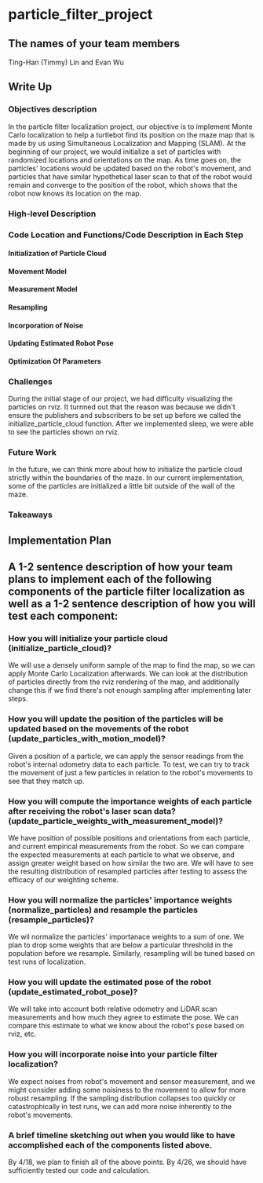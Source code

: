 # particle_filter_project

## The names of your team members
Ting-Han (Timmy) Lin and Evan Wu

## Write Up

### Objectives description
In the particle filter localization project, our objective is to implement Monte Carlo localization to help a turtlebot find its position on the maze map that is made by us using Simultaneous Localization and Mapping (SLAM). At the beginning of our project, we would initialize a set of particles with randomized locations and orientations on the map. As time goes on, the particles' locations would be updated based on the robot's movement, and particles that have similar hypothetical laser scan to that of the robot would remain and converge to the position of the robot, which shows that the robot now knows its location on the map.

### High-level Description
### Code Location and Functions/Code Description in Each Step
#### Initialization of Particle Cloud
#### Movement Model
#### Measurement Model
#### Resampling
#### Incorporation of Noise
#### Updating Estimated Robot Pose
#### Optimization Of Parameters

### Challenges
During the initial stage of our project, we had difficulty visualizing the particles on rviz. It turnned out that the reason was because we didn't ensure the publishers and subscribers to be set up before we called the initialize_particle_cloud function. After we implemented sleep, we were able to see the particles shown on rviz.

### Future Work 
In the future, we can think more about how to initialize the particle cloud strictly within the boundaries of the maze. In our current implementation, some of the particles are initialized a little bit outside of the wall of the maze.


### Takeaways

## Implementation Plan
## A 1-2 sentence description of how your team plans to implement each of the following components of the particle filter localization as well as a 1-2 sentence description of how you will test each component:
 
### How you will initialize your particle cloud (initialize_particle_cloud)?
We will use a densely uniform sample of the map to find the map, so we can apply Monte Carlo Localization afterwards. We can look at the distribution of particles directly from the rviz rendering of the map, and additionally change this if we find there's not enough sampling after implementing later steps. 

### How you will update the position of the particles will be updated based on the movements of the robot (update_particles_with_motion_model)?
Given a position of a particle, we can apply the sensor readings from the robot's internal odometry data to each particle. To test, we can try to track the movement of just a few particles in relation to the robot's movements to see that they match up. 

### How you will compute the importance weights of each particle after receiving the robot's laser scan data?(update_particle_weights_with_measurement_model)?
We have position of possible positions and orientations from each particle, and current empirical measurements from the robot. So we can compare the expected measurements at each particle to what we observe, and assign greater weight based on how similar the two are. We will have to see the resulting distribution of resampled particles after testing to assess the efficacy of our weighting scheme. 

### How you will normalize the particles' importance weights (normalize_particles) and resample the particles (resample_particles)?
We wil normalize the particles' importanace weights to a sum of one. We plan to drop some weights that are below a particular threshold in the population before we resample. Similarly, resampling will be tuned based on test runs of localization. 

### How you will update the estimated pose of the robot (update_estimated_robot_pose)?
We will take into account both relative odometry and LiDAR scan measurements and how much they agree to estimate the pose. We can compare this estimate to what we know about the robot's pose based on rviz, etc. 

### How you will incorporate noise into your particle filter localization?
We expect noises from robot's movement and sensor measurement, and we might consider adding some noisiness to the movement to allow for more robust resampling. If the sampling distribution collapses too quickly or catastrophically in test runs, we can add more noise inherently to the robot's movements. 

### A brief timeline sketching out when you would like to have accomplished each of the components listed above.
By 4/18, we plan to finish all of the above points. By 4/26, we should have sufficiently tested our code and calculation.
